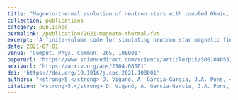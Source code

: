 ```yaml
---
title: "Magneto-thermal evolution of neutron stars with coupled Ohmic, Hall and ambipolar effects via accurate finite-volume simulations"
collection: publications
category: published
permalink: /publication/2021-magneto-thermal-fvm
excerpt: 'A finite-volume code for simulating neutron star magnetic field evolution including Ohmic, Hall, and ambipolar effects.'
date: 2021-07-01
venue: 'Comput. Phys. Commun. 265, 108001'
paperurl: 'https://www.sciencedirect.com/science/article/pii/S0010465521001132'
arxivurl: 'https://arxiv.org/abs/2104.08001'
doi: 'https://doi.org/10.1016/j.cpc.2021.108001'
authors: "<strong>5.</strong> D. Viganò, A. Garcia-Garcia, J.A. Pons, <strong><u>C. Dehman</u></strong> et al."
citation: '<strong>5.</strong> D. Viganò, A. Garcia-Garcia, J.A. Pons, <strong>C. Dehman</strong> & V. Graber (2021). <small><strong>Magneto-thermal evolution of neutron stars with coupled Ohmic, Hall and ambipolar effects via accurate finite-volume simulations</strong></small>. <em>Computer Physics Communications <b>265</b>, 108001</em>. (<a href="https://arxiv.org/abs/2104.08001">arXiv</a>, <a href="https://ui.adsabs.harvard.edu/abs/2021CoPhC.26508001V/abstract">ADS</a>, <a href="https://doi.org/10.1016/j.cpc.2021.108001">DOI</a>)'
---
```

